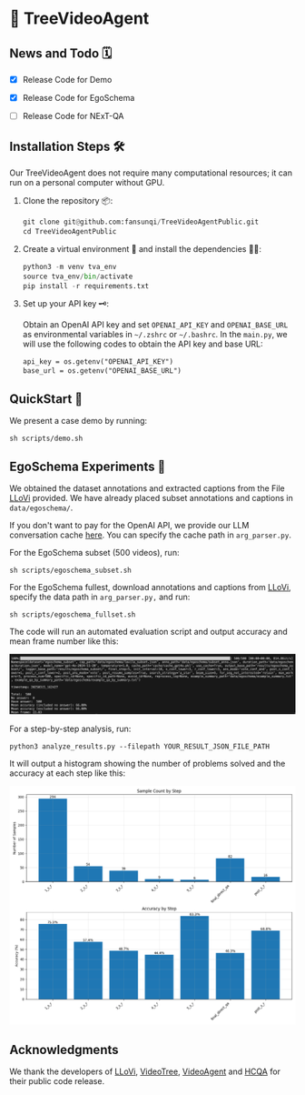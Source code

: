 # 🌲 TreeVideoAgent

## News and Todo 🗓️

- [x] Release Code for Demo

- [x] Release Code for EgoSchema

- [ ] Release Code for NExT-QA

## Installation Steps 🛠️

Our TreeVideoAgent does not require many computational resources; it can run on a personal computer without GPU.

1. Clone the repository 📦:

   ```python
   git clone git@github.com:fansunqi/TreeVideoAgentPublic.git
   cd TreeVideoAgentPublic
   ```

2. Create a virtual environment 🧹 and install the dependencies 🧑‍🍳:

   ```python
   python3 -m venv tva_env
   source tva_env/bin/activate
   pip install -r requirements.txt
   ```

3. Set up your API key 🗝️:

   Obtain an OpenAI API key and set  ```OPENAI_API_KEY``` and ```OPENAI_BASE_URL``` as environmental variables in  ```~/.zshrc``` or ```~/.bashrc```. In the ```main.py```, we will use the following codes to obtain the API key and base URL:

   ```
   api_key = os.getenv("OPENAI_API_KEY")
   base_url = os.getenv("OPENAI_BASE_URL")
   ```

## QuickStart 🚀

We present a case demo by running:

```
sh scripts/demo.sh
```

## EgoSchema Experiments 🔬

We obtained the dataset annotations and extracted captions from the File [LLoVi](https://drive.google.com/file/d/13M10CB5ePPVlycn754_ff3CwnpPtDfJA/view?usp=drive_link) provided. We have already placed subset annotations and captions in ```data/egoschema/```. 

If you don't want to pay for the OpenAI API, we provide our LLM conversation cache [here](https://drive.google.com/file/d/1c_wId28ozyGEQKd5x3Zl8ugmvDVlJSED/view?usp=sharing). You can specify the cache path in ```arg_parser.py```.

For the EgoSchema subset (500 videos), run:

```
sh scripts/egoschema_subset.sh
```

For the EgoSchema fullest, download annotations and captions from [LLoVi](https://drive.google.com/file/d/13M10CB5ePPVlycn754_ff3CwnpPtDfJA/view?usp=drive_link), specify the data path in ```arg_parser.py,``` and run:

```
sh scripts/egoschema_fullset.sh
```

The code will run an automated evaluation script and output accuracy and mean frame number like this:

![](assets/egoschema_results.png)

For a step-by-step analysis, run:

```
python3 analyze_results.py --filepath YOUR_RESULT_JSON_FILE_PATH
```

It will output a histogram showing the number of problems solved and the accuracy at each step like this:

<img src="results/egoschema_subset/20250315_162843.png" style="zoom:67%;" />

## Acknowledgments

We thank the developers of [LLoVi](https://github.com/CeeZh/LLoVi), [VideoTree](https://github.com/Ziyang412/VideoTree), [VideoAgent](https://github.com/wxh1996/VideoAgent) and [HCQA](https://github.com/Hyu-Zhang/HCQA) for their public code release. 